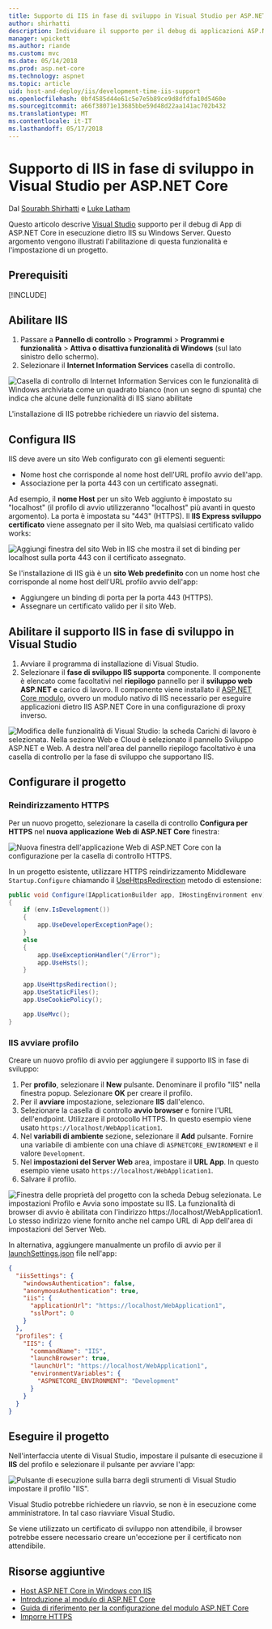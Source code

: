 ```yaml
---
title: Supporto di IIS in fase di sviluppo in Visual Studio per ASP.NET Core
author: shirhatti
description: Individuare il supporto per il debug di applicazioni ASP.NET Core durante l'esecuzione di base IIS in Windows Server.
manager: wpickett
ms.author: riande
ms.custom: mvc
ms.date: 05/14/2018
ms.prod: asp.net-core
ms.technology: aspnet
ms.topic: article
uid: host-and-deploy/iis/development-time-iis-support
ms.openlocfilehash: 0bf4585d44e61c5e7e5b89ce9d8dfdfa10d5460e
ms.sourcegitcommit: a66f38071e13685bbe59d48d22aa141ac702b432
ms.translationtype: MT
ms.contentlocale: it-IT
ms.lasthandoff: 05/17/2018
---
```

# <a name="development-time-iis-support-in-visual-studio-for-aspnet-core"></a>Supporto di IIS in fase di sviluppo in Visual Studio per ASP.NET Core

Dal [Sourabh Shirhatti](https://twitter.com/sshirhatti) e [Luke Latham](https://github.com/guardrex)

Questo articolo descrive [Visual Studio](https://www.visualstudio.com/vs/) supporto per il debug di App di ASP.NET Core in esecuzione dietro IIS su Windows Server. Questo argomento vengono illustrati l'abilitazione di questa funzionalità e l'impostazione di un progetto.

## <a name="prerequisites"></a>Prerequisiti

[!INCLUDE[](~/includes/net-core-prereqs-windows.md)]

## <a name="enable-iis"></a>Abilitare IIS

1. Passare a **Pannello di controllo** > **Programmi** > **Programmi e funzionalità** > **Attiva o disattiva funzionalità di Windows** (sul lato sinistro dello schermo).
1. Selezionare il **Internet Information Services** casella di controllo.

![Casella di controllo di Internet Information Services con le funzionalità di Windows archiviata come un quadrato bianco (non un segno di spunta) che indica che alcune delle funzionalità di IIS siano abilitate](development-time-iis-support/_static/enable_iis.png)

L'installazione di IIS potrebbe richiedere un riavvio del sistema.

## <a name="configure-iis"></a>Configura IIS

IIS deve avere un sito Web configurato con gli elementi seguenti:

* Nome host che corrisponde al nome host dell'URL profilo avvio dell'app.
* Associazione per la porta 443 con un certificato assegnati.

Ad esempio, il **nome Host** per un sito Web aggiunto è impostato su "localhost" (il profilo di avvio utilizzeranno "localhost" più avanti in questo argomento). La porta è impostata su "443" (HTTPS). Il **IIS Express sviluppo certificato** viene assegnato per il sito Web, ma qualsiasi certificato valido works:

![Aggiungi finestra del sito Web in IIS che mostra il set di binding per localhost sulla porta 443 con il certificato assegnato.](development-time-iis-support/_static/add-website-window.png)

Se l'installazione di IIS già è un **sito Web predefinito** con un nome host che corrisponde al nome host dell'URL profilo avvio dell'app:

* Aggiungere un binding di porta per la porta 443 (HTTPS).
* Assegnare un certificato valido per il sito Web.

## <a name="enable-development-time-iis-support-in-visual-studio"></a>Abilitare il supporto IIS in fase di sviluppo in Visual Studio

1. Avviare il programma di installazione di Visual Studio.
1. Selezionare il **fase di sviluppo IIS supporta** componente. Il componente è elencato come facoltativi nel **riepilogo** pannello per il **sviluppo web ASP.NET e** carico di lavoro. Il componente viene installato il [ASP.NET Core modulo](xref:fundamentals/servers/aspnet-core-module), ovvero un modulo nativo di IIS necessario per eseguire applicazioni dietro IIS ASP.NET Core in una configurazione di proxy inverso.

![Modifica delle funzionalità di Visual Studio: la scheda Carichi di lavoro è selezionata. Nella sezione Web e Cloud è selezionato il pannello Sviluppo ASP.NET e Web. A destra nell'area del pannello riepilogo facoltativo è una casella di controllo per la fase di sviluppo che supportano IIS.](development-time-iis-support/_static/development_time_support.png)

## <a name="configure-the-project"></a>Configurare il progetto

### <a name="https-redirection"></a>Reindirizzamento HTTPS

Per un nuovo progetto, selezionare la casella di controllo **Configura per HTTPS** nel **nuova applicazione Web di ASP.NET Core** finestra:

![Nuova finestra dell'applicazione Web di ASP.NET Core con la configurazione per la casella di controllo HTTPS.](development-time-iis-support/_static/new-app.png)

In un progetto esistente, utilizzare HTTPS reindirizzamento Middleware `Startup.Configure` chiamando il [UseHttpsRedirection](/dotnet/api/microsoft.aspnetcore.builder.httpspolicybuilderextensions.usehttpsredirection) metodo di estensione:

```csharp
public void Configure(IApplicationBuilder app, IHostingEnvironment env)
{
    if (env.IsDevelopment())
    {
        app.UseDeveloperExceptionPage();
    }
    else
    {
        app.UseExceptionHandler("/Error");
        app.UseHsts();
    }

    app.UseHttpsRedirection();
    app.UseStaticFiles();
    app.UseCookiePolicy();

    app.UseMvc();
}
```

### <a name="iis-launch-profile"></a>IIS avviare profilo

Creare un nuovo profilo di avvio per aggiungere il supporto IIS in fase di sviluppo:

1. Per **profilo**, selezionare il **New** pulsante. Denominare il profilo "IIS" nella finestra popup. Selezionare **OK** per creare il profilo.
1. Per il **avviare** impostazione, selezionare **IIS** dall'elenco.
1. Selezionare la casella di controllo **avvio browser** e fornire l'URL dell'endpoint. Utilizzare il protocollo HTTPS. In questo esempio viene usato `https://localhost/WebApplication1`.
1. Nel **variabili di ambiente** sezione, selezionare il **Add** pulsante. Fornire una variabile di ambiente con una chiave di `ASPNETCORE_ENVIRONMENT` e il valore `Development`.
1. Nel **impostazioni del Server Web** area, impostare il **URL App**. In questo esempio viene usato `https://localhost/WebApplication1`.
1. Salvare il profilo.

![Finestra delle proprietà del progetto con la scheda Debug selezionata. Le impostazioni Profilo e Avvia sono impostate su IIS. La funzionalità di browser di avvio è abilitata con l'indirizzo https://localhost/WebApplication1. Lo stesso indirizzo viene fornito anche nel campo URL di App dell'area di impostazioni del Server Web.](development-time-iis-support/_static/project_properties.png)

In alternativa, aggiungere manualmente un profilo di avvio per il [launchSettings.json](http://json.schemastore.org/launchsettings) file nell'app:

```json
{
  "iisSettings": {
    "windowsAuthentication": false,
    "anonymousAuthentication": true,
    "iis": {
      "applicationUrl": "https://localhost/WebApplication1",
      "sslPort": 0
    }
  },
  "profiles": {
    "IIS": {
      "commandName": "IIS",
      "launchBrowser": true,
      "launchUrl": "https://localhost/WebApplication1",
      "environmentVariables": {
        "ASPNETCORE_ENVIRONMENT": "Development"
      }
    }
  }
}
```

## <a name="run-the-project"></a>Eseguire il progetto

Nell'interfaccia utente di Visual Studio, impostare il pulsante di esecuzione il **IIS** del profilo e selezionare il pulsante per avviare l'app:

![Pulsante di esecuzione sulla barra degli strumenti di Visual Studio impostare il profilo "IIS".](development-time-iis-support/_static/toolbar.png)

Visual Studio potrebbe richiedere un riavvio, se non è in esecuzione come amministratore. In tal caso riavviare Visual Studio.

Se viene utilizzato un certificato di sviluppo non attendibile, il browser potrebbe essere necessario creare un'eccezione per il certificato non attendibile.

## <a name="additional-resources"></a>Risorse aggiuntive

* [Host ASP.NET Core in Windows con IIS](xref:host-and-deploy/iis/index)
* [Introduzione al modulo di ASP.NET Core](xref:fundamentals/servers/aspnet-core-module)
* [Guida di riferimento per la configurazione del modulo ASP.NET Core](xref:host-and-deploy/aspnet-core-module)
* [Imporre HTTPS](xref:security/enforcing-ssl)
